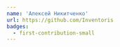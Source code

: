 ```yaml
---
name: 'Алексей Никитченко'
url: https://github.com/Inventoris
badges:
  - first-contribution-small
---
```

